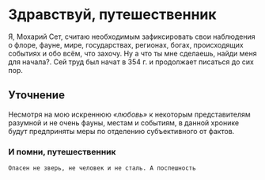 # Здравствуй, путешественник

Я, Мохарий Сет, считаю необходимым зафиксировать свои наблюдения о флоре, фауне, мире, государствах, регионах, богах, происходящих событиях и обо всём, что захочу. Ну а что ты мне сделаешь, найди меня для начала?. Сей труд был начат в 354 г. и продолжает писаться до сих пор.

## Уточнение

Несмотря на мою искреннюю *«любовь»* к некоторым представителям разумной и не очень фауны, местам и событиям, в данной хронике будут предприняты меры по отделению субъективного от фактов.

### И помни, путешественник

    Опасен не зверь, не человек и не сталь. А поспешность
